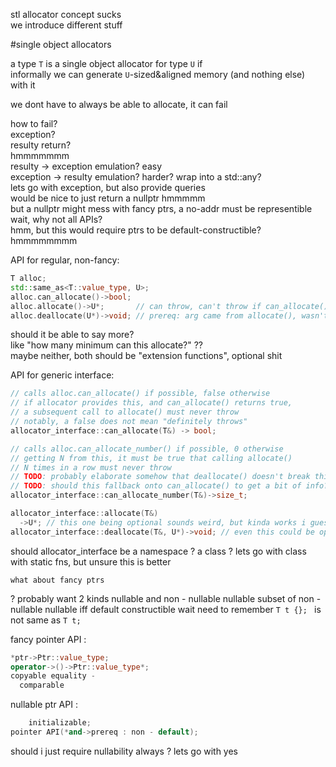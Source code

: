 stl allocator concept sucks  
we introduce different stuff

#single object allocators  

a type `T` is a single object allocator for type `U` if  
informally we can generate `U`-sized&aligned memory (and nothing else)  
with it

we dont have to always be able to allocate, it can fail  

how to fail?  
exception?  
resulty return?  
hmmmmmmm  
resulty -> exception emulation? easy  
exception -> resulty emulation? harder? wrap into a std::any?  
lets go with exception, but also provide queries  
would be nice to just return a nullptr hmmmmm  
but a nullptr might mess with fancy ptrs, a no-addr must be representible  
wait, why not all APIs?  
hmm, but this would require ptrs to be default-constructible?  
hmmmmmmmm  

API for regular, non-fancy:  
```cpp
T alloc;
std::same_as<T::value_type, U>;
alloc.can_allocate()->bool;
alloc.allocate()->U*;       // can throw, can't throw if can_allocate() said true right before
alloc.deallocate(U*)->void; // prereq: arg came from allocate(), wasn't deallocate()'d before
```

should it be able to say more?  
like "how many minimum can this allocate?" ??  
maybe neither, both should be "extension functions", optional shit  

API for generic interface:  
```cpp
// calls alloc.can_allocate() if possible, false otherwise
// if allocator provides this, and can_allocate() returns true,
// a subsequent call to allocate() must never throw
// notably, a false does not mean "definitely throws"
allocator_interface::can_allocate(T&) -> bool;

// calls alloc.can_allocate_number() if possible, 0 otherwise
// getting N from this, it must be true that calling allocate()
// N times in a row must never throw
// TODO: probably elaborate somehow that deallocate() doesn't break this chain
// TODO: should this fallback onto can_allocate() to get a bit of info?
allocator_interface::can_allocate_number(T&)->size_t;

allocator_interface::allocate(T&)
  ->U*; // this one being optional sounds weird, but kinda works i guess, just throw
allocator_interface::deallocate(T&, U*)->void; // even this could be optional haha
```

  should allocator_interface be a namespace
  ? a class
  ? lets go with class with static fns,
  but unsure this is better

    what about fancy ptrs
  ? probably want 2 kinds nullable and non - nullable nullable subset of non -
      nullable nullable iff default constructible wait need to remember `T t {};
` is not same as `T t;
`

  fancy pointer API :  
```cpp Ptr::value_type;
*ptr->Ptr::value_type;
operator->()->Ptr::value_type*;
copyable equality -
  comparable
```

  nullable ptr API :  
```cpp value -
    initializable;
pointer API(*and->prereq : non - default);
```

  should i just require nullability always
  ? lets go                         with yes

